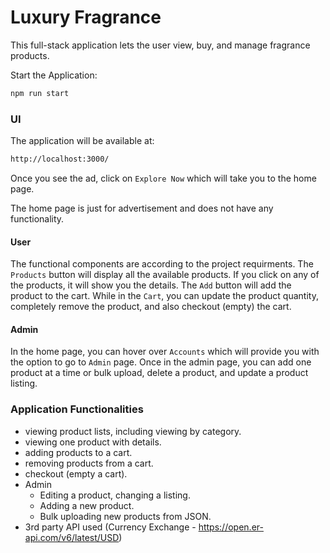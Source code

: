 # Luxury Fragrance

This full-stack application lets the user view, buy, and manage fragrance products.

Start the Application:
```sh
npm run start
```

### UI

The application will be available at:
```sh
http://localhost:3000/
```

Once you see the ad, click on `Explore Now` which will take you to the home page.

The home page is just for advertisement and does not have any functionality.

#### User
The functional components are according to the project requirments. The `Products` button will display all the available products.
If you click on any of the products, it will show you the details. The `Add` button will add the product to the cart. While in 
the `Cart`, you can update the product quantity, completely remove the product, and also checkout (empty) the cart.

#### Admin
In the home page, you can hover over `Accounts` which will provide you with the option to go to `Admin` page. Once in the admin page,
you can add one product at a time or bulk upload, delete a product, and update a product listing. 

### Application Functionalities

- viewing product lists, including viewing by category.
- viewing one product with details.
- adding products to a cart.
- removing products from a cart.
- checkout (empty a cart).
- Admin
    - Editing a product, changing a listing.
    - Adding a new product.
    - Bulk uploading new products from JSON.
- 3rd party API used (Currency Exchange - https://open.er-api.com/v6/latest/USD)